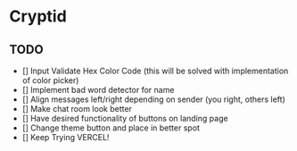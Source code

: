 # Cryptid

## TODO

- [] Input Validate Hex Color Code (this will be solved with implementation of color picker)
- [] Implement bad word detector for name
- [] Align messages left/right depending on sender (you right, others left)
- [] Make chat room look better
- [] Have desired functionality of buttons on landing page
- [] Change theme button and place in better spot
- [] Keep Trying VERCEL!
